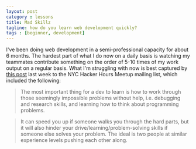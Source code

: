 ```yaml
---
layout: post
category : lessons
title: Mad Skillz
tagline: how do you learn web development quickly?
tags : [beginner, development]
---
```


I've been doing web development in a semi-professional capacity for about 6 months.  The hardest part of what I do now on a daily basis is watching my teammates contribute something on the order of 5-10 times of my work output on a regular basis.  What I'm struggling with now is best captured by [this post](http://www.meetup.com/hackerhours/messages/61919332/) last week to the NYC Hacker Hours Meetup mailing list, which included the following:

>The most important thing for a dev to learn is how to work through those seemingly impossible problems without help, i.e. debugging and research skills, and learning how to think about programming problems.

>It can speed you up if someone walks you through the hard parts, but it will also hinder your drive/learning/problem-solving skills if someone else solves your problem. The ideal is two people at similar experience levels pushing each other along.
